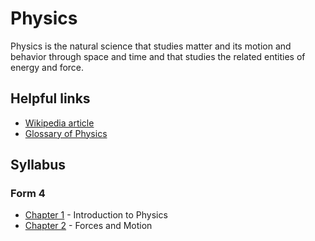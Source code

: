 # Physics
Physics is the natural science that studies matter and its motion and behavior through space and time and that studies the related entities of energy and force.

## Helpful links

* [Wikipedia article](https://en.wikipedia.org/wiki/Physics)
* [Glossary of Physics](https://en.wikipedia.org/wiki/Glossary_of_physics)

## Syllabus
### Form 4
* [Chapter 1](/physics/f4/c1-introduction.md) - Introduction to Physics
* [Chapter 2](/physics/f4/c2-forces-motion.md) - Forces and Motion
